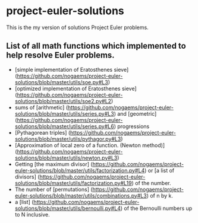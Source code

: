 # project-euler-solutions
This is the my version of solutions Project Euler problems.

## List of all math functions which implemented to help resolve Euler problems.

* [simple implementation of Eratosthenes sieve] (https://github.com/nogaems/project-euler-solutions/blob/master/utils/soe.py#L3)
* [optimized implementation of Eratosthenes sieve] (https://github.com/nogaems/project-euler-solutions/blob/master/utils/soe2.py#L2)
* sums of [arithmetic] (https://github.com/nogaems/project-euler-solutions/blob/master/utils/series.py#L3) and [geometric] (https://github.com/nogaems/project-euler-solutions/blob/master/utils/series.py#L6) progressions
* [Pythagorean triples] (https://github.com/nogaems/project-euler-solutions/blob/master/utils/pythagor.py#L3)
* [Approximation of local zero of a function. (Newton method)] (https://github.com/nogaems/project-euler-solutions/blob/master/utils/newton.py#L3)
* Getting [the maximum divisor] (https://github.com/nogaems/project-euler-solutions/blob/master/utils/factorization.py#L4) or [a list of divisors] (https://github.com/nogaems/project-euler-solutions/blob/master/utils/factorization.py#L19) of the number.
* The number of [permutations] (https://github.com/nogaems/project-euler-solutions/blob/master/utils/combinations.py#L3) of n by k.
* a [list] (https://github.com/nogaems/project-euler-solutions/blob/master/utils/bernoulli.py#L4) of the Bernoulli numbers up to N inclusive.
